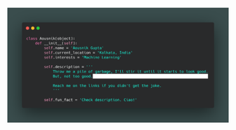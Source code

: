 <!---
```python
- 🔭 I’m currently working on ...
- 🌱 I’m currently learning ...
- 👯 I’m looking to collaborate on ...
- 🤔 I’m looking for help with ...
- 💬 Ask me about ...
- 📫 How to reach me: ...
- 😄 Pronouns: ...
- ⚡ Fun fact: ...
```
[![Aousnik's github stats](https://github-readme-stats.vercel.app/api?username=gittygupta&count_private=true&show_icons=true&theme=dracula&hide=stars,contribs)](https://github.com/anuraghazra/github-readme-stats)
-->

![description](https://github.com/gittygupta/gittygupta/blob/main/me.png)
